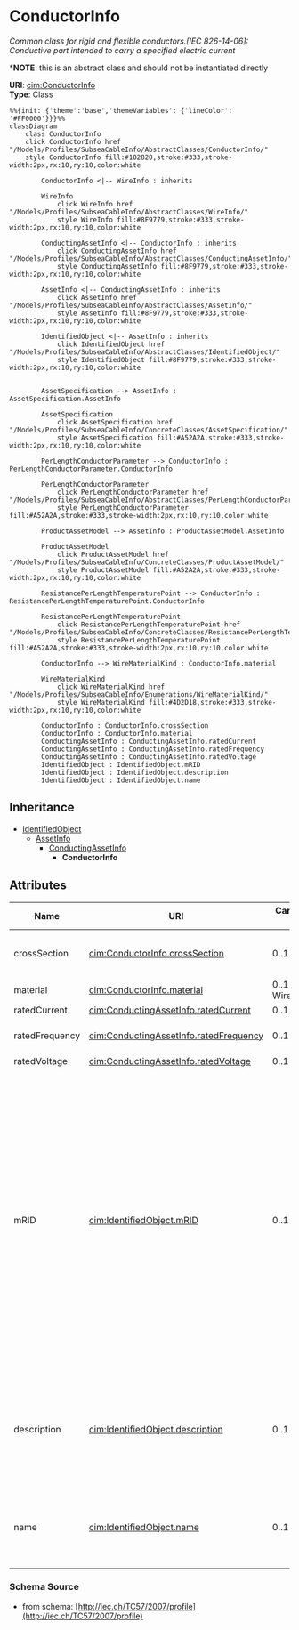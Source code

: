 # ConductorInfo

_Common class for rigid and flexible conductors.[IEC 826-14-06]: Conductive part intended to carry a specified electric current_

*__NOTE__: this is an abstract class and should not be instantiated directly

**URI**: [cim:ConductorInfo](http://iec.ch/TC57/CIM-generic#ConductorInfo)<br />
**Type**: Class

```mermaid
%%{init: {'theme':'base','themeVariables': {'lineColor': '#FF0000'}}}%%
classDiagram
    class ConductorInfo
    click ConductorInfo href "/Models/Profiles/SubseaCableInfo/AbstractClasses/ConductorInfo/"
    style ConductorInfo fill:#102820,stroke:#333,stroke-width:2px,rx:10,ry:10,color:white

        ConductorInfo <|-- WireInfo : inherits

        WireInfo
            click WireInfo href "/Models/Profiles/SubseaCableInfo/AbstractClasses/WireInfo/"
            style WireInfo fill:#8F9779,stroke:#333,stroke-width:2px,rx:10,ry:10,color:white
     
        ConductingAssetInfo <|-- ConductorInfo : inherits
            click ConductingAssetInfo href "/Models/Profiles/SubseaCableInfo/AbstractClasses/ConductingAssetInfo/"
            style ConductingAssetInfo fill:#8F9779,stroke:#333,stroke-width:2px,rx:10,ry:10,color:white
     
        AssetInfo <|-- ConductingAssetInfo : inherits
            click AssetInfo href "/Models/Profiles/SubseaCableInfo/AbstractClasses/AssetInfo/"
            style AssetInfo fill:#8F9779,stroke:#333,stroke-width:2px,rx:10,ry:10,color:white
     
        IdentifiedObject <|-- AssetInfo : inherits
            click IdentifiedObject href "/Models/Profiles/SubseaCableInfo/AbstractClasses/IdentifiedObject/"
            style IdentifiedObject fill:#8F9779,stroke:#333,stroke-width:2px,rx:10,ry:10,color:white


        AssetSpecification --> AssetInfo : AssetSpecification.AssetInfo

        AssetSpecification
            click AssetSpecification href "/Models/Profiles/SubseaCableInfo/ConcreteClasses/AssetSpecification/"
            style AssetSpecification fill:#A52A2A,stroke:#333,stroke-width:2px,rx:10,ry:10,color:white

        PerLengthConductorParameter --> ConductorInfo : PerLengthConductorParameter.ConductorInfo

        PerLengthConductorParameter
            click PerLengthConductorParameter href "/Models/Profiles/SubseaCableInfo/AbstractClasses/PerLengthConductorParameter/"
            style PerLengthConductorParameter fill:#A52A2A,stroke:#333,stroke-width:2px,rx:10,ry:10,color:white

        ProductAssetModel --> AssetInfo : ProductAssetModel.AssetInfo

        ProductAssetModel
            click ProductAssetModel href "/Models/Profiles/SubseaCableInfo/ConcreteClasses/ProductAssetModel/"
            style ProductAssetModel fill:#A52A2A,stroke:#333,stroke-width:2px,rx:10,ry:10,color:white

        ResistancePerLengthTemperaturePoint --> ConductorInfo : ResistancePerLengthTemperaturePoint.ConductorInfo

        ResistancePerLengthTemperaturePoint
            click ResistancePerLengthTemperaturePoint href "/Models/Profiles/SubseaCableInfo/ConcreteClasses/ResistancePerLengthTemperaturePoint/"
            style ResistancePerLengthTemperaturePoint fill:#A52A2A,stroke:#333,stroke-width:2px,rx:10,ry:10,color:white

        ConductorInfo --> WireMaterialKind : ConductorInfo.material

        WireMaterialKind
            click WireMaterialKind href "/Models/Profiles/SubseaCableInfo/Enumerations/WireMaterialKind/"
            style WireMaterialKind fill:#4D2D18,stroke:#333,stroke-width:2px,rx:10,ry:10,color:white

        ConductorInfo : ConductorInfo.crossSection
        ConductorInfo : ConductorInfo.material
        ConductingAssetInfo : ConductingAssetInfo.ratedCurrent
        ConductingAssetInfo : ConductingAssetInfo.ratedFrequency
        ConductingAssetInfo : ConductingAssetInfo.ratedVoltage
        IdentifiedObject : IdentifiedObject.mRID
        IdentifiedObject : IdentifiedObject.description
        IdentifiedObject : IdentifiedObject.name
```

## Inheritance
* [IdentifiedObject](IdentifiedObject.md)
    * [AssetInfo](AssetInfo.md)
        * [ConductingAssetInfo](ConductingAssetInfo.md)
            * **ConductorInfo**

## Attributes
| Name | URI | Cardinality and Range | Description | Inheritance |
| ---  | --- | --- | --- | --- |
| crossSection | [cim:ConductorInfo.crossSection](http://iec.ch/TC57/CIM-generic#ConductorInfo.crossSection) | 0..1 Area | Area of conducting material cross section | direct |
| material | [cim:ConductorInfo.material](http://iec.ch/TC57/CIM-generic#ConductorInfo.material) | 0..1 WireMaterialKind | Conductor material. | direct |
| ratedCurrent | [cim:ConductingAssetInfo.ratedCurrent](http://iec.ch/TC57/CIM-generic#ConductingAssetInfo.ratedCurrent) | 0..1 CurrentFlow | Rated current. | ConductingAssetInfo |
| ratedFrequency | [cim:ConductingAssetInfo.ratedFrequency](http://iec.ch/TC57/CIM-generic#ConductingAssetInfo.ratedFrequency) | 0..1 Frequency | Rated frequency such as 50Hz or 60Hz | ConductingAssetInfo |
| ratedVoltage | [cim:ConductingAssetInfo.ratedVoltage](http://iec.ch/TC57/CIM-generic#ConductingAssetInfo.ratedVoltage) | 0..1 Voltage | Rated voltage. | ConductingAssetInfo |
| mRID | [cim:IdentifiedObject.mRID](http://iec.ch/TC57/CIM-generic#IdentifiedObject.mRID) | 0..1 string | Master resource identifier issued by a model authority. The mRID is unique within an exchange context. Global uniqueness is easily achieved by using a UUID, as specified in IETF RFC 4122, for the mRID. The use of UUID is strongly recommended.For CIMXML data files in RDF syntax conforming to IEC 61970-552, the mRID is mapped to rdf:ID or rdf:about attributes that identify CIM object elements. | IdentifiedObject |
| description | [cim:IdentifiedObject.description](http://iec.ch/TC57/CIM-generic#IdentifiedObject.description) | 0..1 string | The description is a free human readable text describing or naming the object. It may be non unique and may not correlate to a naming hierarchy. | IdentifiedObject |
| name | [cim:IdentifiedObject.name](http://iec.ch/TC57/CIM-generic#IdentifiedObject.name) | 0..1 string | The name is any free human readable and possibly non unique text naming the object. | IdentifiedObject |

### Schema Source
* from schema: [http://iec.ch/TC57/2007/profile](http://iec.ch/TC57/2007/profile)
